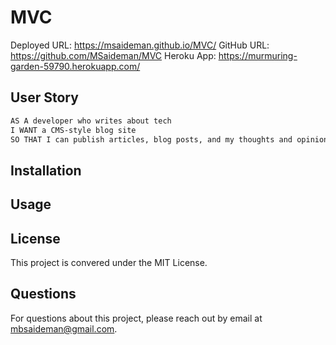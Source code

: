 # MVC

Deployed URL: https://msaideman.github.io/MVC/
GitHub URL: https://github.com/MSaideman/MVC
Heroku App: https://murmuring-garden-59790.herokuapp.com/

## User Story

```md
AS A developer who writes about tech
I WANT a CMS-style blog site
SO THAT I can publish articles, blog posts, and my thoughts and opinions
```

## Installation

## Usage

## License

This project is convered under the MIT License.

## Questions

For questions about this project, please reach out by email at mbsaideman@gmail.com.
